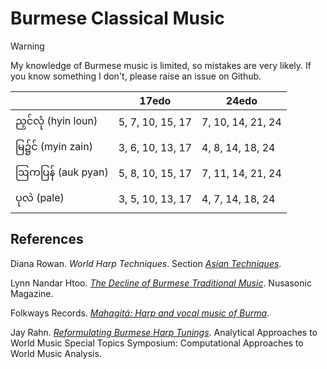 # Burmese Classical Music

> [!warning]
> My knowledge of Burmese music is limited, so mistakes are very likely. If you know something I don't, please raise an issue on Github.

|              | 17edo | 24edo |
|--------------|-------|-------|
| ည့င်လုံ (hyin loun) | 5, 7, 10, 15, 17 | 7, 10, 14, 21, 24 |
| မြ၌င် (myin zain)   | 3, 6, 10, 13, 17 | 4, 8, 14, 18, 24 |
| ဩကပြန် (auk pyan)    | 5, 8, 10, 15, 17 | 7, 11, 14, 21, 24 |
| ပုလဲ (pale)   | 3, 5, 10, 13, 17 | 4, 7, 14, 18, 24 |

## References

Diana Rowan. *World Harp Techniques*. Section *[Asian Techniques](https://web.archive.org/web/20240808231348/https://www.dianarowan.com/world-harp-techniques-chapter-3b#section-1658199585396)*.

Lynn Nandar Htoo. *[The Decline of Burmese Traditional Music](https://web.archive.org/web/20231104013735/https://www.goethe.de/resources/files/jpg1233/myanmar-tonalities-wheel_1200x1200-formatkey-jpg-w490.jpg)*. Nusasonic Magazine.

Folkways Records. *[Mahagitá: Harp and vocal music of Burma](https://web.archive.org/web/20241216180659/https://folkways.si.edu/mahagita-harp-vocal-burma/world/music/article/smithsonian)*.

Jay Rahn. *[Reformulating Burmese Harp Tunings](https://web.archive.org/web/20241221160734/https://yorkspace.library.yorku.ca/server/api/core/bitstreams/0503289f-5821-43f4-82a9-8a634fdcfc06/content)*. Analytical Approaches to World Music Special Topics Symposium: Computational Approaches to World Music Analysis.